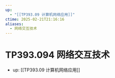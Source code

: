 ```yaml
---
up:
  - "[[TP393.09 计算机网络应用]]"
ctime: 2025-02-21T21:16:16
aliases:
  - 网络交互技术
---
```


# TP393.094 网络交互技术

- up: [[TP393.09 计算机网络应用]]
